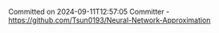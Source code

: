 Committed on 2024-09-11T12:57:05 
Committer - https://github.com/Tsun0193/Neural-Network-Approximation